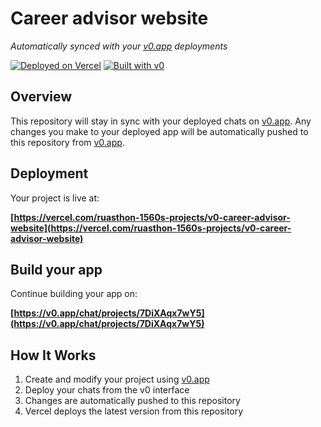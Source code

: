 # Career advisor website

*Automatically synced with your [v0.app](https://v0.app) deployments*

[![Deployed on Vercel](https://img.shields.io/badge/Deployed%20on-Vercel-black?style=for-the-badge&logo=vercel)](https://vercel.com/ruasthon-1560s-projects/v0-career-advisor-website)
[![Built with v0](https://img.shields.io/badge/Built%20with-v0.app-black?style=for-the-badge)](https://v0.app/chat/projects/7DiXAqx7wY5)

## Overview

This repository will stay in sync with your deployed chats on [v0.app](https://v0.app).
Any changes you make to your deployed app will be automatically pushed to this repository from [v0.app](https://v0.app).

## Deployment

Your project is live at:

**[https://vercel.com/ruasthon-1560s-projects/v0-career-advisor-website](https://vercel.com/ruasthon-1560s-projects/v0-career-advisor-website)**

## Build your app

Continue building your app on:

**[https://v0.app/chat/projects/7DiXAqx7wY5](https://v0.app/chat/projects/7DiXAqx7wY5)**

## How It Works

1. Create and modify your project using [v0.app](https://v0.app)
2. Deploy your chats from the v0 interface
3. Changes are automatically pushed to this repository
4. Vercel deploys the latest version from this repository